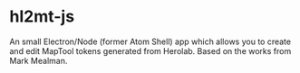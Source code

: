 # hl2mt-js
An small Electron/Node (former Atom Shell) app which allows you to create and edit MapTool tokens generated from Herolab. Based on the works from Mark Mealman.
